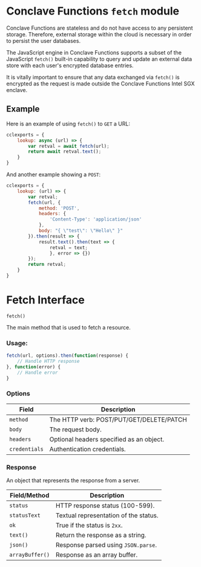 # Conclave Functions `fetch` module
Conclave Functions are stateless and do not have access to any persistent
storage. Therefore, external storage within the cloud is necessary in order to
persist the user databases. 

The JavaScript engine in Conclave Functions supports a subset of the JavaScript
`fetch()` built-in capability to query and update an external data store with
each user's encrypted database entries. 

It is vitally important to ensure that any data exchanged via `fetch()` is
encrypted as the request is made outside the Conclave Functions Intel SGX
enclave. 

## Example

Here is an example of using `fetch()` to `GET` a URL:

```javascript
cclexports = {
    lookup: async (url) => {
        var retval = await fetch(url);
        return await retval.text();
    }
}
```

And another example showing a `POST`:

```javascript
cclexports = {
    lookup: (url) => {
        var retval;
        fetch(url, {
            method: 'POST',
            headers: {
                'Content-Type': 'application/json'
            },
            body: "{ \"test\": \"Hello\" }"
        }).then(result => {
            result.text().then(text => {
                retval = text;
                }, error => {})
        });
        return retval;
    }
}
```

# Fetch Interface
`fetch()`

The main method that is used to fetch a resource.

### Usage:
```javascript
fetch(url, options).then(function(response) {
    // Handle HTTP response
}, function(error) {
    // Handle error
}
```

### Options
| Field | Description |
| ----- | ------------|
| `method` | The HTTP verb: POST/PUT/GET/DELETE/PATCH |
| `body` | The request body. |
| `headers` | Optional headers specified as an object. |
| `credentials` | Authentication credentials. |

### Response
An object that represents the response from a server.

| Field/Method | Description |
| ------------ | ----------- |
| `status` | HTTP response status (100-599). |
| `statusText` | Textual representation of the status. |
| `ok` | True if the status is `2xx`. |
| `text()` | Return the response as a string. |
| `json()` | Response parsed using `JSON.parse`. |
| `arrayBuffer()` | Response as an array buffer. |